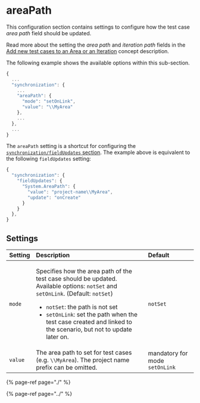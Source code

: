 # areaPath

This configuration section contains settings to configure how the test case _area path_ field should be updated.

Read more about the setting the _area path_ and _iteration path_ fields in the [Add new test cases to an Area or an Iteration](../../../features/push-features/add-new-test-cases-to-an-area-or-an-iteration.md) concept description.

The following example shows the available options within this sub-section.

```javascript
{
  ...
  "synchronization": {
    ...
    "areaPath": {
      "mode": "setOnLink",
      "value": "\\MyArea"
    },
    ...
  },
  ...
}
```

The `areaPath` setting is a shortcut for configuring the [`synchronization/fieldUpdates` section](configuration-synchronization-fieldupdates.md). The example above is equivalent to the following `fieldUpdates` setting:

```javascript
{
  "synchronization": {
    "fieldUpdates": {
      "System.AreaPath": {
        "value": "project-name\\MyArea",
        "update": "onCreate"
      }
    }
  },
}
```


## Settings

<table>
  <thead>
    <tr>
      <th style="text-align:left">Setting</th>
      <th style="text-align:left">Description</th>
      <th style="text-align:left">Default</th>
    </tr>
  </thead>
  <tbody>
    <tr>
      <td style="text-align:left"><code>mode</code>
      </td>
      <td style="text-align:left">
        <p>Specifies how the area path of the test case should be updated. Available
          options: <code>notSet</code> and <code>setOnLink</code>. (Default: <code>notSet</code>)</p>
        <ul>
          <li><code>notSet</code>: the path is not set</li>
          <li><code>setOnLink</code>: set the path when the test case created and linked
            to the scenario, but not to update later on.</li>
        </ul>
      </td>
      <td style="text-align:left"><code>notSet</code>
      </td>
    </tr>
    <tr>
      <td style="text-align:left"><code>value</code>
      </td>
      <td style="text-align:left">The area path to set for test cases (e.g. <code>\\MyArea</code>). The project
        name prefix can be omitted.</td>
      <td style="text-align:left">mandatory for mode <code>setOnLink</code>
      </td>
    </tr>
  </tbody>
</table>

{% page-ref page="./" %}

{% page-ref page="../" %}

